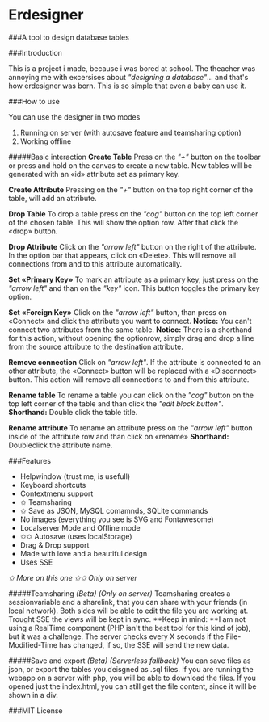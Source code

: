 Erdesigner
===
###A tool to design database tables

###Introduction

This is a project i made, because i was bored at school. The theacher was annoying me with excersises about *"designing a database"*... and that's how erdesigner was born.
This is so simple that even a baby can use it.

###How to use

You can use the designer in two modes

1. Running on server (with autosave feature and teamsharing option)
2. Working offline

#####Basic interaction
**Create Table**
Press on the *"+"* button on the toolbar or press and hold on the canvas to create a new table.
New tables will be generated with an «id» attribute set as primary key.

**Create Attribute**
Pressing on the *"+"* button on the top right corner of the table, will add an attribute.

**Drop Table**
To drop a table press on the *"cog"* button on the top left corner of the chosen table. This will show the option row. After that click the «drop» button.

**Drop Attribute**
Click on the *"arrow left"* button on the right of the attribute. In the option bar that appears, click on «Delete». This will remove all connections from and to this attribute automatically.

**Set «Primary Key»**
To mark an attribute as a primary key, just press on the *"arrow left"* and than on the *"key"* icon. This button toggles the primary key option.

**Set «Foreign Key»**
Click on the *"arrow left"* button, than press on «Connect» and click the attribute you want to connect. 
__Notice:__ You can't connect two attributes from the same table. 
__Notice:__ There is a shorthand for this action, without opening the optionrow, simply drag and drop a line from the source attribute to the destination attribute.

**Remove connection**
Click on *"arrow left"*. If the attribute is connected to an other attribute, the «Connect» button will be replaced with a «Disconnect» button. This action will remove all connections to and from this attribute.

**Rename table**
To rename a table you can click on the *"cog"* button on the top left corner of the table and than click the *"edit block button"*.
__Shorthand:__ Double click the table title.

**Rename attribute**
To rename an attribute press on the *"arrow left"* button inside of the attribute row and than click on «rename»
__Shorthand:__ Doubleclick the attribute name.


###Features
- Helpwindow (trust me, is usefull)
- Keyboard shortcuts
- Contextmenu support
- ✩ Teamsharing
- ✩ Save as JSON, MySQL comamnds, SQLite commands
- No images (everything you see is SVG and Fontawesome)
- Localserver Mode and Offline mode
- ✩✩ Autosave (uses localStorage)
- Drag & Drop support
- Made with love and a beautiful design
- Uses SSE

*✩ More on this one*
*✩✩ Only on server*

#####Teamsharing *(Beta)* *(Only on server)*
Teamsharing creates a sessionvariable and a sharelink, that you can share with your friends (in local network). Both sides will be able to edit the file you are working at. Trought SSE the views will be kept in sync.
**Keep in mind: **I am not using a RealTime component (PHP isn't the best tool for this kind of job), but it was a challenge. The server checks every X seconds if the File-Modified-Time has changed, if so, the SSE will send the new data.

#####Save and export *(Beta)* *(Serverless fallback)*
You can save files as json, or export the tables you deisgned as .sql files.
If you are running the webapp on a server with php, you will be able to download the files.
If you opened just the index.html, you can still get the file content, since it will be shown in a div.

###MIT License
